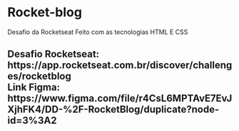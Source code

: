 # Rocket-blog
Desafio da Rocketseat
Feito com as tecnologias HTML E CSS
<h2>Desafio Rocketseat:<br>
https://app.rocketseat.com.br/discover/challenges/rocketblog
<br>
Link Figma:<br>
https://www.figma.com/file/r4CsL6MPTAvE7EvJXjhFK4/DD-%2F-RocketBlog/duplicate?node-id=3%3A2


